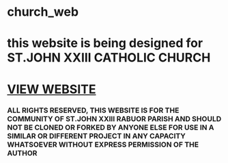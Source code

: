 # church_web

# this website is being designed for ST.JOHN XXIII CATHOLIC CHURCH

# [VIEW WEBSITE](https://otienosteve.github.io/church_web/)

### ALL RIGHTS RESERVED, THIS WEBSITE IS FOR THE COMMUNITY OF ST.JOHN XXIII RABUOR PARISH AND SHOULD NOT BE CLONED OR FORKED BY ANYONE ELSE FOR USE IN A SIMILAR OR DIFFERENT PROJECT IN ANY CAPACITY WHATSOEVER WITHOUT EXPRESS PERMISSION OF THE AUTHOR

